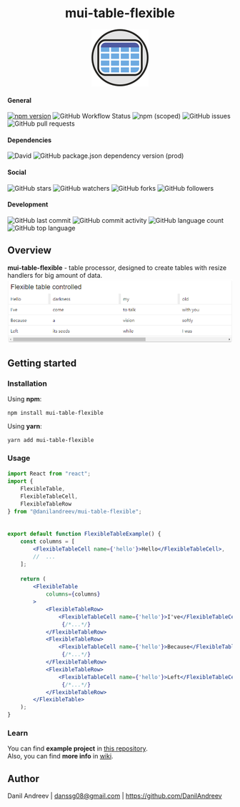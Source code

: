 <div align="center">
    <h1>mui-table-flexible</h1>
    <img
        src="./logo256.png"
        alt="logo"
        height="128"
        width="128"
    />
</div>

#### General
[![npm version](https://badge.fury.io/js/%40danilandreev%2Fmui-table-flexible.svg)](https://badge.fury.io/js/%40danilandreev%2Fmui-table-flexible)
![GitHub Workflow Status](https://img.shields.io/github/workflow/status/danilandreev/mui-table-flexible/publish-npm)
![npm (scoped)](https://img.shields.io/npm/v/@danilandreev/mui-table-flexible)
![GitHub issues](https://img.shields.io/github/issues/danilandreev/mui-table-flexible)
![GitHub pull requests](https://img.shields.io/github/issues-pr/danilandreev/mui-table-flexible)
#### Dependencies
![David](https://img.shields.io/david/danilandreev/mui-table-flexible)
![GitHub package.json dependency version (prod)](https://img.shields.io/github/package-json/dependency-version/danilandreev/mui-table-flexible/@material-ui/core)

#### Social
![GitHub stars](https://img.shields.io/github/stars/danilandreev/mui-table-flexible?style=social)
![GitHub watchers](https://img.shields.io/github/watchers/danilandreev/mui-table-flexible?style=social)
![GitHub forks](https://img.shields.io/github/forks/danilandreev/mui-table-flexible?style=social)
![GitHub followers](https://img.shields.io/github/followers/danilandreev?label=Follow%20me&style=social)
#### Development
![GitHub last commit](https://img.shields.io/github/last-commit/danilandreev/mui-table-flexible)
![GitHub commit activity](https://img.shields.io/github/commit-activity/m/DanilAndreev/mui-table-flexible)
![GitHub language count](https://img.shields.io/github/languages/count/danilandreev/mui-table-flexible)
![GitHub top language](https://img.shields.io/github/languages/top/danilandreev/mui-table-flexible)
## Overview
__mui-table-flexible__ - table processor, designed to create tables with resize handlers for big amount of data.  
![flexible table example](https://github.com/DanilAndreev/mui-table-flexible/blob/master/media/mui-table-flexible-example-simple.png)

## Getting started
### Installation
Using __npm__: 
```
npm install mui-table-flexible
```  
Using __yarn__: 
```
yarn add mui-table-flexible
```
### Usage
```jsx
import React from "react";
import {
    FlexibleTable, 
    FlexibleTableCell, 
    FlexibleTableRow
} from "@danilandreev/mui-table-flexible";


export default function FlexibleTableExample() {
    const columns = [
        <FlexibleTableCell name={'hello'}>Hello</FlexibleTableCell>,
        //  ...
    ];

    return (
        <FlexibleTable
            columns={columns}
        >
            <FlexibleTableRow>
                <FlexibleTableCell name={'hello'}>I've</FlexibleTableCell>
                 {/*...*/}
            </FlexibleTableRow>
            <FlexibleTableRow>
                <FlexibleTableCell name={'hello'}>Because</FlexibleTableCell>
                 {/*...*/}
            </FlexibleTableRow>
            <FlexibleTableRow>
                <FlexibleTableCell name={'hello'}>Left</FlexibleTableCell>
                 {/*...*/}
            </FlexibleTableRow>
        </FlexibleTable>
    );
}
```
### Learn
You can find __example project__ in [this repository](https://github.com/DanilAndreev/mui-table-flexible/tree/master/src/example).  
Also, you can find __more info__ in [wiki](https://github.com/DanilAndreev/mui-table-flexible/wiki).

## Author
Danil Andreev | danssg08@gmail.com | https://github.com/DanilAndreev
